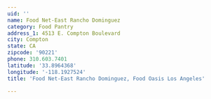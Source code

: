 ```yaml
---
uid: ''
name: Food Net-East Rancho Dominguez
category: Food Pantry
address_1: 4513 E. Compton Boulevard
city: Compton
state: CA
zipcode: '90221'
phone: 310.603.7401
latitude: '33.8964368'
longitude: '-118.1927524'
title: 'Food Net-East Rancho Dominguez, Food Oasis Los Angeles'

---
```

